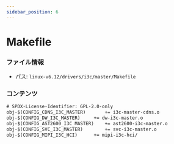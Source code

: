 ```yaml
---
sidebar_position: 6
---
```

# Makefile

### ファイル情報

- パス: `linux-v6.12/drivers/i3c/master/Makefile`

### コンテンツ

```txt
# SPDX-License-Identifier: GPL-2.0-only
obj-$(CONFIG_CDNS_I3C_MASTER)		+= i3c-master-cdns.o
obj-$(CONFIG_DW_I3C_MASTER)		+= dw-i3c-master.o
obj-$(CONFIG_AST2600_I3C_MASTER)	+= ast2600-i3c-master.o
obj-$(CONFIG_SVC_I3C_MASTER)		+= svc-i3c-master.o
obj-$(CONFIG_MIPI_I3C_HCI)		+= mipi-i3c-hci/

```
